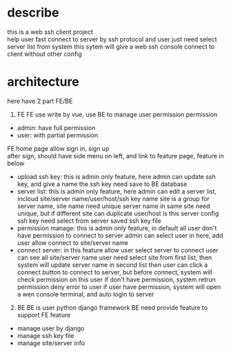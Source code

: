 # describe
this is a web ssh client project  
help user fast connect to server by ssh protocol
and user just need select server list from system
this sytem will give a web ssh console connect to client without other config

# architecture
here have 2 part FE/BE 
1. FE
FE use write by vue, use BE to manage user permission
permission
  - admin: have full permission
  - user: with partial permission

FE home page allow sign in, sign up  
after sign, should have side menu on left, and link to feature page, feature in below
- upload ssh key: this is admin only feature, here admin can update ssh key, and give a name
  the ssh key need save to BE database
- server list: this is admin only feature, here admin can edit a server list, incloud site/server name/user/host/ssh key name
  site is a group for server name, site name need unique
  server name in same site need unique, but if different site can duplicate
  user/host is this server config 
  ssh key need select from server saved ssh key file
- permission manage: this is admin only feature, in default all user don't have permission to connect to server
  admin can select user in here, add user allow connect to site/server name  
- connect server: in this feature allow user select server to connect
  user can see all site/server name 
  user need select site from first list, then system will update server name in second list
  then user can click a connect button to connect to server, but before connect, system will check permission on this user
  if don't have permission, system retrun permission deny error to user
  if user have permission, system will open a wen console terminal, and auto login to server

2. BE
BE is user python django framework 
BE need provide feature to support FE feature
- manage user by django
- manage ssh key file
- manage site/server info 
